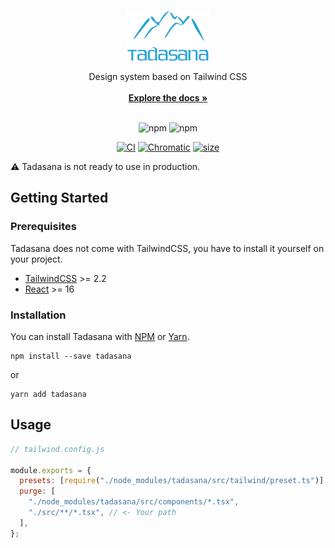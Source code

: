 <br/>
<p align="center">
  <a href="https://github.com/stivaugoin/tadasana">
    <img src="images/tadasana.png" alt="Logo" height="80">
  </a>

  <p align="center">
    Design system based on Tailwind CSS
    <br/>
    <br/>
    <a href="https://main--614a7f31a4fdfd003a07d4a0.chromatic.com/"><strong>Explore the docs »</strong></a>
    <br/>
    <br/>
  </p>
  
  <div align="center">
  
![npm](https://img.shields.io/npm/v/tadasana)
![npm](https://img.shields.io/npm/dw/tadasana)

[![CI](https://github.com/stivaugoin/tadasana/actions/workflows/main.yml/badge.svg)](https://github.com/stivaugoin/tadasana/actions/workflows/main.yml)
[![Chromatic](https://github.com/stivaugoin/tadasana/actions/workflows/chromatic.yml/badge.svg)](https://github.com/stivaugoin/tadasana/actions/workflows/chromatic.yml)
[![size](https://github.com/stivaugoin/tadasana/actions/workflows/size.yml/badge.svg)](https://github.com/stivaugoin/tadasana/actions/workflows/size.yml)

  </div>
</p>

:warning: Tadasana is not ready to use in production.

## Getting Started

### Prerequisites

Tadasana does not come with TailwindCSS, you have to install it yourself on your project.

- [TailwindCSS](https://tailwindcss.com/docs/installation) >= 2.2
- [React](https://reactjs.org/) >= 16

### Installation

You can install Tadasana with [NPM](https://www.npmjs.com/) or [Yarn](https://yarnpkg.com).

```shell
npm install --save tadasana
```

or

```shell
yarn add tadasana
```

## Usage

```js
// tailwind.config.js

module.exports = {
  presets: [require("./node_modules/tadasana/src/tailwind/preset.ts")],
  purge: [
    "./node_modules/tadasana/src/components/*.tsx",
    "./src/**/*.tsx", // <- Your path
  ],
};
```
